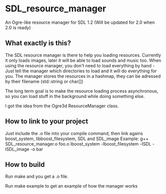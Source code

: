 SDL_resource_manager
====================

An Ogre-like resource manager for SDL 1.2  (Will be updated for 2.0 when 2.0 is ready)

What exactly is this?
---------------------

The SDL resource manager is there to help you loading resources.
Currently it only loads images, later it will be able to load sounds and music too.
When using the resource manager, you don't need to load everything by hand - Just tell the manager which directories to load and it will do everything for you.
The manager stores the resources in a hashmap, they can be adressed by their filename (std::string or char[])

The long term goal is to make the resource loading process asynchronous, so you can load stuff in the background while doing something else.

I got the idea from the Ogre3d ResourceManager class.


How to link to your project
---------------------------

Just include the .o file into your compile command, then link agains boost_system, libboost_filesystem, SDL and SDL_image
Example: 
	g++ SDL_resource_manager.o foo.o lboost_system -lboost_filesystem -lSDL -lSDL_image -o bar 


How to build
------------

Run make and you get a .o file.

Run make example to get an example of how the manager works
